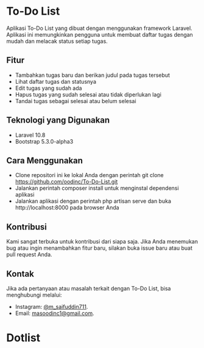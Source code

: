 # To-Do List
Aplikasi To-Do List yang dibuat dengan menggunakan framework Laravel. Aplikasi ini memungkinkan pengguna untuk membuat daftar tugas dengan mudah dan melacak status setiap tugas.

## Fitur
- Tambahkan tugas baru dan berikan judul pada tugas tersebut
- Lihat daftar tugas dan statusnya
- Edit tugas yang sudah ada
- Hapus tugas yang sudah selesai atau tidak diperlukan lagi
- Tandai tugas sebagai selesai atau belum selesai

## Teknologi yang Digunakan
- Laravel 10.8
- Bootstrap 5.3.0-alpha3

## Cara Menggunakan
- Clone repositori ini ke lokal Anda dengan perintah git clone https://github.com/oodinc/To-Do-List.git
- Jalankan perintah composer install untuk menginstal dependensi aplikasi
- Jalankan aplikasi dengan perintah php artisan serve dan buka http://localhost:8000 pada browser Anda

## Kontribusi
Kami sangat terbuka untuk kontribusi dari siapa saja. Jika Anda menemukan bug atau ingin menambahkan fitur baru, silakan buka issue baru atau buat pull request Anda.

## Kontak
Jika ada pertanyaan atau masalah terkait dengan To-Do List, bisa menghubungi melalui:
- Instagram: [@m_saifuddin711](https://www.instagram.com/direct/t/340282366841710300949128165706432124526).
- Email: [masoodinc1@gmail.com](mailto:masoodinc1@gmail.com).
# Dotlist
